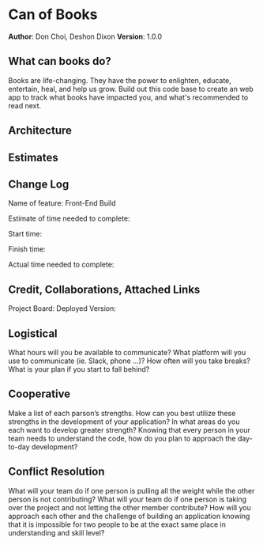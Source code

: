 # Can of Books

**Author**: Don Choi, Deshon Dixon
**Version**: 1.0.0 

## What can books do?

Books are life-changing. They have the power to enlighten, educate, entertain, heal, and help us grow. Build out this code base to create an web app to track what books have impacted you, and what's recommended to read next.


## Architecture


## Estimates


## Change Log

Name of feature: Front-End Build

Estimate of time needed to complete: 

Start time: 

Finish time: 

Actual time needed to complete: 


## Credit, Collaborations, Attached Links

Project Board: 
Deployed Version:



## Logistical

What hours will you be available to communicate?
What platform will you use to communicate (ie. Slack, phone …)?
How often will you take breaks?
What is your plan if you start to fall behind?

## Cooperative

Make a list of each parson’s strengths.
How can you best utilize these strengths in the development of your application?
In what areas do you each want to develop greater strength?
Knowing that every person in your team needs to understand the code, how do you plan to approach the day-to-day development?

## Conflict Resolution

What will your team do if one person is pulling all the weight while the other person is not contributing?
What will your team do if one person is taking over the project and not letting the other member contribute?
How will you approach each other and the challenge of building an application knowing that it is impossible for two people to be at the exact same place in understanding and skill level?
